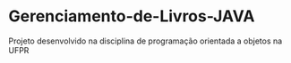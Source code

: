 # Gerenciamento-de-Livros-JAVA
Projeto desenvolvido na disciplina de programação orientada a objetos na UFPR
